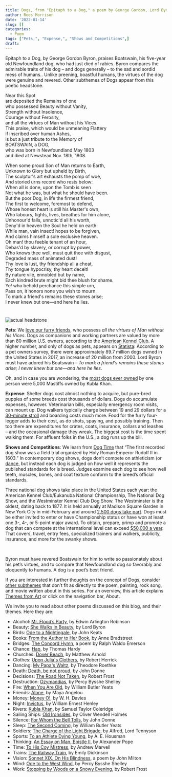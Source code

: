 ```yaml
---
title: Dogs, from "Epitaph to a Dog," a poem by George Gordon, Lord Byron
author: Rees Morrison
date: '2022-01-14'
slug: []
categories:
  - Poem
tags: ["Pets,", "Expense,", "Shows and Competitions",]
draft: 
---
```


Epitaph to a Dog, by George Gordon Byron, praises Boatswain, his five-year old Newfoundland dog, who had just died of rabies.  Byron compares the admirable traits of his dog – and dogs generally – to the sad and sordid mess of humans..  Unlike preening, boastful humans, the virtues of the dog were genuine and revered.  Other subthemes of Dogs appear from this poetic headstone.

<!--more-->

Near this Spot  
are deposited the Remains of one  
who possessed Beauty without Vanity,  
Strength without Insolence,  
Courage without Ferosity,  
and all the virtues of Man without his Vices.  
This praise, which would be unmeaning Flattery  
if inscribed over human Ashes,  
is but a just tribute to the Memory of  
BOATSWAIN, a DOG,  
who was born in Newfoundland May 1803  
and died at Newstead Nov. 18th, 1808.  

When some proud Son of Man returns to Earth,  
Unknown to Glory but upheld by Birth,  
The sculptor's art exhausts the pomp of woe,  
And storied urns record who rests below:  
When all is done, upon the Tomb is seen  
Not what he was, but what he should have been.  
But the poor Dog, in life the firmest friend,  
The first to welcome, foremost to defend,  
Whose honest heart is still his Master's own,  
Who labours, fights, lives, breathes for him alone,  
Unhonour'd falls, unnotic'd all his worth,  
Deny'd in heaven the Soul he held on earth:  
While man, vain insect! hopes to be forgiven,  
And claims himself a sole exclusive heaven.  
Oh man! thou feeble tenant of an hour,  
Debas'd by slavery, or corrupt by power,  
Who knows thee well, must quit thee with disgust,  
Degraded mass of animated dust!  
Thy love is lust, thy friendship all a cheat,  
Thy tongue hypocrisy, thy heart deceit!  
By nature vile, ennobled but by name,  
Each kindred brute might bid thee blush for shame.  
Ye! who behold perchance this simple urn,  
Pass on, it honors none you wish to mourn.  
To mark a friend's remains these stones arise;  
I never knew but one—and here he lies.

# <poem lyric end>

![actual headstone](/media/DogsEpitaph.JPG)

**Pets**:  We [love our furry friends](Bojangles), who possess *all the virtues of Man without his Vices*.  Dogs as companions and working partners are valued by more than 80 million U.S. owners, according to the [American Kennel Club]( https://www.akc.org/expert-advice/training/service-dog-training-101/).  A higher number, and only of dogs as pets, appears on [Statista](https://www.statista.com/statistics/198100/dogs-in-the-united-states-since-2000/): According to a pet owners survey, there were approximately 89.7 million dogs owned in the United States in 2017, an increase of 20 million from 2000. Lord Byron must have adored his Boatswain – 
*To mark a friend's remains these stones arise;
I never knew but one—and here he lies*.

Oh, and in case you are wondering, the [most dogs ever owned](https://factsquirrel.com/animals/the-most-dogs-ever-owned-by-one-person-were-5000-mastiffs-owned-by/) by one person were 5,000 Mastiffs owned by Kubla Khan.

**Expense**:  Shelter dogs cost almost nothing to acquire, but pure-bred puppies of some breeds cost thousands of dollars.   Dogs do accumulate expenses, however. Veterinarian bills, especially emergency room visits, can mount up. Dog walkers typically charge between 19 and 29 dollars for a [30-minute stroll](https://www.timetopet.com/dog-walking-rate-calculator) and boarding costs much more.   Food for the furry four-legger adds to their cost, as do shots, spaying, and possibly training.  Then too there are expenditures for crates, coats, insurance, collars and leashes – and the occasional damage they wreak.  The biggest cost is the time spent walking them.  For affluent folks in the U.S., a dog runs up the bill.

**Shows and Competitions**:  We learn from [Dog Time](https://dogtime.com/dog-health/general/4594-popular-kennel-club-dog-shows) that “The first recorded dog show was a field trial organized by Holy Roman Emperor Rudolf II in 1603.”  In contemporary dog shows, dogs don’t compete on athleticism (or [dance](Bojangles), but instead each dog is judged on how well it represents the published standards for is breed.  Judges examine each dog to see how well teeth, muscles, bones, and coat texture conform to the breed’s official standards.

Three national dog shows take place in the United States each year: the American Kennel Club/Eukanuba National Championship, The National Dog Show, and the Westminster Kennel Club Dog Show.  The Westminster is the oldest, dating back to 1877.  It is held annually at Madison Square Garden in New York City in mid-February and around [2,500 dogs take part](https://www.cuteness.com/article/top-dog-shows-united-states).  Dogs must be either invited to enter or have Championship status or have won at least one 3-, 4-, or 5-point major award.  To obtain, prepare, primp and promote a dog that can compete at the international level can exceed [\$50,000 a year](https://money.cnn.com/2015/02/17/pf/cost-of-a-dog-westiminster/).  That covers, travel, entry fees, specialized trainers and walkers, publicity, insurance, and more for the swanky shows.  

&nbsp;

Byron must have revered Boatswain for him to write so passionately about his pet’s virtues, and to compare that Newfoundland dog so favorably and eloquently to humans.  A dog is a poet’s best friend.

If you are interested in further thoughts on the concept of Dogs, consider [other subthemes]() that don’t fit as directly to the poem, painting, rock song, and movie written about in this series.  For an overview, this article explains [Themes from Art](http://bit.ly/3sRXopI) or click on the navigation bar, About.

We invite you to read about other poems discussed on this blog, and their themes.  Here they are: 

* Alcohol: [Mr. Flood’s Party](https://themesfromart.com/post/2021-01-24-alcohol-flood-frost/alcohol/), by Edwin Arlington Robinson
* Beauty: [She Walks in Beauty](https://themesfromart.com/post/2021-04-21-beauty-she-walks-in-beauty-a-poem-by-lord-byron/beautybyron/), by Lord Byron
* Birds: [Ode to a Nightingale](https://themesfromart.com/post/2021-06-14-birds-ode-to-a-nightingale-a-poem-by-john-keats/birdskeats/), by John Keats
* Books: [From the Author to Her Book](https://themesfromart.com/post/2022-01-01-books-from-the-author-to-her-book-a-poem-by-anne-bradstreet/booksbradstreet/), by Anne Bradstreet
* Bridges: [The Concord Hymn](https://themesfromart.com/post/2021-07-26-bridges-the-concord-hymn-a-poem-by-ralph-waldo-emerson/bridgesconcord/), a poem by Ralph Waldo Emerson
* Chance: [Hap](https://themesfromart.com/post/2021-03-14-chancehap/chancehap/), by Thomas Hardy
* Churches: [Dover Beach](https://themesfromart.com/post/2021-05-21-churches-from-dover-beach-a-poem-by-matthew-arnold/churchesarnold/), by Matthew Arnold
* Clothes: [Upon Julia's Clothers](https://themesfromart.com/post/2021-08-30-clothes-from-upon-julia-s-clothes-a-poem-by-robert-herrick/clothesjulia/), by Robert Herrick
* Dancing: [My Papa's Waltz](https://themesfromart.com/post/2021-09-10-dancing-from-my-papa-s-waltz-a-poem-by-theodore-roethke/dancingroethke/), by Theodore Roethke
* Death: [Death, be not proud](https://themesfromart.com/post/2021-05-03-death-from-death-be-not-proud-a-poem-by-john-donne/deathdonne/), by John Donne
* Decisions: [The Road Not Taken](https://themesfromart.com/post/2021-02-08-decisions-from-the-road-not-taken-a-poem-by-robert-frost/decisionsroadfrost/), by Robert Frost
* Destruction: [Ozymandias](https://themesfromart.com/post/2021-02-18-destruction-ozymandias-a-poem-by-percy-bysshe-shelley/destructoz/), by Percy Bysshe Shelley
* Fire: [When You Are Old](https://themesfromart.com/post/2021-12-17-fire-from-when-you-are-old-a-poem-by-william-butler-yeats/fireold/), by William Butler Yeats
* Friends: [Alone](https://themesfromart.com/post/2021-06-20-friends-alone-a-poem-by-maya-angelou/friendsalone/), by Maya Angelou
* Money: [Money O!](https://themesfromart.com/post/2021-10-15-money-from-money-o-a-poem-by-w-h-davies/moneymoneyo/), by W. H. Davies
* Night: [Invictus](https://themesfromart.com/post/2021-11-05-night-from-invictus-a-poem-by-william-ernest-henley/nightinvictus/), by William Ernest Henley
* Rivers: [Kubla Khan](https://themesfromart.com/post/2021-10-02-rivers-from-kubla-khan-a-poem-by-samuel-taylor-coleridge/riverskhan/), by Samuel Taylor Coleridge
* Sailing Ships: [Old Ironsides](https://themesfromart.com/post/2021-06-26-sailing-ships-from-old-ironsides-a-poem-by-oliver-wendell-holmes/sailingshipsironsides/), by Oliver Wendell Holmes
* Silence: [For Whom the Bell Tolls](https://themesfromart.com/post/2021-04-08-silencedonne/silencedonne/), by John Donne
* Sleep: [The Second Coming](https://themesfromart.com/post/2021-09-22-sleep-from-the-second-coming-a-poem-by-william-butler-yeats/sleepsecond/), by William Butler Yeats
* Soldiers: [The Charge of the Light Brigade](https://themesfromart.com/post/2021-08-02-soldiers-from-the-charge-of-the-light-brigade-by-alfred-lord-tennyson/soldierscharge/), by Alfred, Lord Tennyson
* Sports: [To an Athlete Dying Young](https://themesfromart.com/post/2021-07-12-sports-from-to-an-athlete-dying-young-by-a-e-housman/sportsathlete/), by A. E. Housman
* Thinking: [An Essay on Man, Epistle II](https://themesfromart.com/post/2021-11-22-thinking-from-an-essay-on-man-epistle-ii-a-poem-by-alexander-pope/thinkingPope/), by Alexander Pope
* Time: [To His Coy Mistress](https://themesfromart.com/post/2021-03-08-time-to-his-coy-mistress-by-andrew-marvell/timecoy/), by Andrew Marvell
* Trains: [The Railway Train](https://themesfromart.com/post/2021-05-10-trains-from-the-railway-train-a-poem-by-emily-dickineson/trainsdickinson/), by Emily Dickinson 
* Vision: [Sonnet XIX, On His Blindness](https://themesfromart.com/post/2021-12-03-vision-from-sonnet-xix-on-his-blindness-a-poem-by-john-milton/visionmilton/), a poem by John Milton
* Wind: [Ode to the West Wind](https://themesfromart.com/post/2021-08-12-wind-from-ode-to-the-west-wind-by-percy-bysshe-shelley/windode/), by Percy Bysshe Shelley
* Work: [Stopping by Woods on a Snowy Evening](https://themesfromart.com/post/2021-02-26-worksnowy/worksnowy/), by Robert Frost
